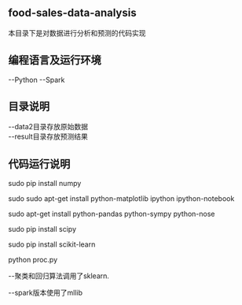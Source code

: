 ## food-sales-data-analysis  
本目录下是对数据进行分析和预测的代码实现  
## 编程语言及运行环境  
--Python
--Spark  
## 目录说明  
--data2目录存放原始数据  
--result目录存放预测结果  
## 代码运行说明
sudo pip install numpy  

sudo sudo apt-get install python-matplotlib ipython ipython-notebook  

sudo apt-get install python-pandas python-sympy python-nose  

sudo pip install scipy  

sudo pip install scikit-learn  

python proc.py  

--聚类和回归算法调用了sklearn.  

--spark版本使用了mllib


